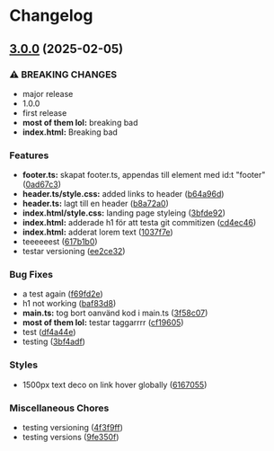 # Changelog

## [3.0.0](https://github.com/gutamuw/leWeb/compare/v2.0.0...v3.0.0) (2025-02-05)


### ⚠ BREAKING CHANGES

* major release
* 1.0.0
* first release
* **most of them lol:** breaking bad
* **index.html:** Breaking bad

### Features

* **footer.ts:** skapat footer.ts, appendas till element med id:t "footer" ([0ad67c3](https://github.com/gutamuw/leWeb/commit/0ad67c37b3379b355e84c62ce450aceb30441ac4))
* **header.ts/style.css:** added links to header ([b64a96d](https://github.com/gutamuw/leWeb/commit/b64a96d5868aef93524f2e686f50978a1ad415a8))
* **header.ts:** lagt till en header ([b8a72a0](https://github.com/gutamuw/leWeb/commit/b8a72a023f839a674aab6c02ca1d7bac09224d2b))
* **index.html/style.css:** landing page styleing ([3bfde92](https://github.com/gutamuw/leWeb/commit/3bfde92de53cfb4074c53156a5e71414ceb0989a))
* **index.html:** adderade h1 för att testa git commitizen ([cd4ec46](https://github.com/gutamuw/leWeb/commit/cd4ec46a14b3cd50052f137fa5d66e8e122f99e2))
* **index.html:** adderat lorem text ([1037f7e](https://github.com/gutamuw/leWeb/commit/1037f7eba03781026e47b9cfa470268500e2d12d))
* teeeeeest ([617b1b0](https://github.com/gutamuw/leWeb/commit/617b1b063fa36cc6dd9f2c9a6f01456fe6c830f6))
* testar versioning ([ee2ce32](https://github.com/gutamuw/leWeb/commit/ee2ce324964c440fa58f1a5e820bef3a8aa768fc))


### Bug Fixes

* a test again ([f69fd2e](https://github.com/gutamuw/leWeb/commit/f69fd2e060148e251d770c97c0c409e077c94f3d))
* h1 not working ([baf83d8](https://github.com/gutamuw/leWeb/commit/baf83d82fb5b970cc739107e01670c5f7225740f))
* **main.ts:** tog bort oanvänd kod i main.ts ([3f58c07](https://github.com/gutamuw/leWeb/commit/3f58c07e0d0d0badb950649f6e0ca31d20625cff))
* **most of them lol:** testar taggarrrr ([cf19605](https://github.com/gutamuw/leWeb/commit/cf1960596de698a06612d603edfa5b361466efa0))
* test ([df4a44e](https://github.com/gutamuw/leWeb/commit/df4a44ebb632f3c1056ccac23492c12fadcd7032))
* testing ([3bf4adf](https://github.com/gutamuw/leWeb/commit/3bf4adf45f379beae97329a161f578658b3e30be))


### Styles

* 1500px text deco on link hover globally ([6167055](https://github.com/gutamuw/leWeb/commit/6167055a077b9a723d2fed7892d9cb95fc9a7134))


### Miscellaneous Chores

* testing versioning ([4f3f9ff](https://github.com/gutamuw/leWeb/commit/4f3f9ff00596587907ab3a21b12ecfa27907c7c4))
* testing versions ([9fe350f](https://github.com/gutamuw/leWeb/commit/9fe350f5b8423423fe67eeee96e903aa484a08af))
